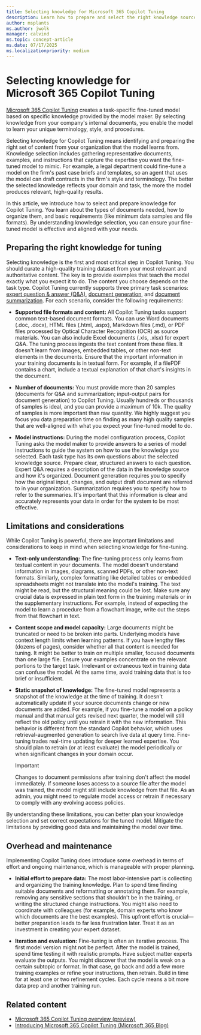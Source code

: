 ```yaml
---
title: Selecting knowledge for Microsoft 365 Copilot Tuning
description: Learn how to prepare and select the right knowledge sources when fine-tuning Microsoft 365 Copilot, including required document types, data limitations, and best practices.
author: msplants
ms.author: jwolk
manager: calvind
ms.topic: concept-article
ms.date: 07/17/2025
ms.localizationpriority: medium
---
```


# Selecting knowledge for Microsoft 365 Copilot Tuning

<!-- cSpell:ignore msplants jwolk calvind -->

[Microsoft 365 Copilot Tuning](copilot-tuning-overview.md) creates a task-specific fine-tuned model based on specific knowledge provided by the model maker. By selecting  knowledge from your company's internal documents, you enable the model to learn your unique terminology, style, and procedures.

Selecting knowledge for Copilot Tuning means identifying and preparing the right set of content from your organization that the model learns from. Knowledge selection includes gathering representative documents, examples, and instructions that capture the expertise you want the fine-tuned model to mimic. For example, a legal department could fine-tune a model on the firm's past case briefs and templates, so an agent that uses the model can draft contracts in the firm's style and terminology. The better the selected knowledge reflects your domain and task, the more the model produces relevant, high-quality results.

In this article, we introduce how to select and prepare knowledge for Copilot Tuning. You learn about the types of documents needed, how to organize them, and basic requirements (like minimum data samples and file formats). By understanding knowledge selection, you can ensure your fine-tuned model is effective and aligned with your needs.

## Preparing the right knowledge for tuning

Selecting knowledge is the first and most critical step in Copilot Tuning. You should curate a high-quality training dataset from your most relevant and authoritative content. The key is to provide examples that teach the model exactly what you expect it to do. The content you choose depends on the task type. Copilot Tuning currently supports three primary task scenarios: [expert question & answer (Q&A)](copilot-tuning-expert-qa.md), [document generation](copilot-tuning-doc-generation.md), and [document summarization](copilot-tuning-summarization.md). For each scenario, consider the following requirements:

- **Supported file formats and content:** All Copilot Tuning tasks support common text-based document formats. You can use Word documents (.doc, .docx), HTML files (.html, .aspx), Markdown files (.md), or PDF files processed by Optical Character Recognition (OCR) as source materials. You can also include Excel documents (.xls, .xlsx) for expert Q&A. The tuning process ingests the text content from these files. It doesn't learn from images, embedded tables, or other non-text elements in the documents. Ensure that the important information in your training documents is in textual form. For example, if a filePDF contains a chart, include a textual explanation of that chart's insights in the document.

- **Number of documents:** You must provide more than 20 samples (documents for Q&A and summarization; input-output pairs for document generation) to Copilot Tuning. Usually hundreds or thousands of samples is ideal, and you can provide a maximum of 10k. The quality of samples is more important than raw quantity. We highly suggest you focus you data preparation time on finding as many high quality samples that are well-aligned with what you expect your fine-tuned model to do.

- **Model instructions:** During the model configuration process, Copilot Tuning asks the model maker to provide answers to a series of model instructions to guide the system on how to use the knowledge you selected. Each task type has its own questions about the selected knowledge source. Prepare clear, structured answers to each question. Expert Q&A requires a description of the data in the knowledge source and how it's organized. Document generation requires you to specify how the original input, changes, and output draft document are referred to in your organization. Summarization requires you to specify how to refer to the summaries. It's important that this information is clear and accurately represents your data in order for the system to be most effective.

## Limitations and considerations

While Copilot Tuning is powerful, there are important limitations and considerations to keep in mind when selecting knowledge for fine-tuning.

- **Text-only understanding:** The fine-tuning process only learns from textual content in your documents. The model doesn't understand information in images, diagrams, scanned PDFs, or other non-text formats. Similarly, complex formatting like detailed tables or embedded spreadsheets might not translate into the model's training. The text might be read, but the structural meaning could be lost. Make sure any crucial data is expressed in plain text form in the training materials or in the supplementary instructions. For example, instead of expecting the model to learn a procedure from a flowchart image, write out the steps from that flowchart in text.

- **Content scope and model capacity:** Large documents might be truncated or need to be broken into parts. Underlying models have context length limits when learning patterns. If you have lengthy files (dozens of pages), consider whether all that content is needed for tuning. It might be better to train on multiple smaller, focused documents than one large file. Ensure your examples concentrate on the relevant portions to the target task. Irrelevant or extraneous text in training data can confuse the model. At the same time, avoid training data that is too brief or insufficient.

- **Static snapshot of knowledge:** The fine-tuned model represents a snapshot of the knowledge at the time of training. It doesn't automatically update if your source documents change or new documents are added. For example, if you fine-tune a model on a policy manual and that manual gets revised next quarter, the model will still reflect the old policy until you retrain it with the new information. This behavior is different from the standard Copilot behavior, which uses retrieval-augmented generation to search live data at query time. Fine-tuning trades real-time updating for deeper learned expertise. You should plan to retrain (or at least evaluate) the model periodically or when significant changes in your domain occur.

    > [!IMPORTANT]
    > Changes to document permissions after training don't affect the model immediately. If someone loses access to a source file after the model was trained, the model might still include knowledge from that file. As an admin, you might need to regulate model access or retrain if necessary to comply with any evolving access policies.

By understanding these limitations, you can better plan your knowledge selection and set correct expectations for the tuned model. Mitigate the limitations by providing good data and maintaining the model over time.

## Overhead and maintenance

Implementing Copilot Tuning does introduce some overhead in terms of effort and ongoing maintenance, which is manageable with proper planning.

- **Initial effort to prepare data:** The most labor-intensive part is collecting and organizing the training knowledge. Plan to spend time finding suitable documents and reformatting or annotating them. For example, removing any sensitive sections that shouldn't be in the training, or writing the structured change instructions. You might also need to coordinate with colleagues (for example, domain experts who know which documents are the best examples). This upfront effort is crucial—better preparation leads to far less frustration later. Treat it as an investment in creating your expert dataset.

- **Iteration and evaluation:** Fine-tuning is often an iterative process. The first model version might not be perfect. After the model is trained, spend time testing it with realistic prompts. Have subject matter experts evaluate the outputs. You might discover that the model is weak on a certain subtopic or format. In that case, go back and add a few more training examples or refine your instructions, then retrain. Build in time for at least one or two refinement cycles. Each cycle means a bit more data prep and another training run.

## Related content

- [Microsoft 365 Copilot Tuning overview (preview)](copilot-tuning-overview.md)
- [Introducing Microsoft 365 Copilot Tuning (Microsoft 365 Blog)](https://www.microsoft.com/microsoft-365/blog/2025/05/19/introducing-microsoft-365-copilot-tuning-multi-agent-orchestration-and-more-from-microsoft-build-2025/)
